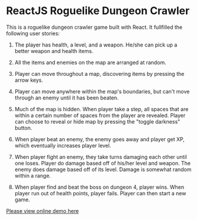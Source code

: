# ReactJS Roguelike Dungeon Crawler

This is a roguelike dungeon crawler game built with React. It fullfilled the following user stories:

1. The player has health, a level, and a weapon. He/she can pick up a better weapon and health items.

2. All the items and enemies on the map are arranged at random.

3. Player can move throughout a map, discovering items by pressing the arrow keys.

4. Player can move anywhere within the map's boundaries, but can't move through an enemy until it has been beaten.

5. Much of the map is hidden. When player take a step, all spaces that are within a certain number of spaces from the player are revealed.
Player can choose to reveal or hide map by pressing the "toggle darkness" button.

6. When player beat an enemy, the enemy goes away and player get XP, which eventually increases player level.

7. When player fight an enemy, they take turns damaging each other until one loses. Player do damage based off of his/her level and weapon. The enemy does damage based off of its level. Damage is somewhat random within a range.

8. When player find and beat the boss on dungeon 4, player wins. When player run out of health points, player fails. 
Player can then start a new game.


[Please view online demo here](https://codepen.io/StefanieWang/pen/EXbyrr)
